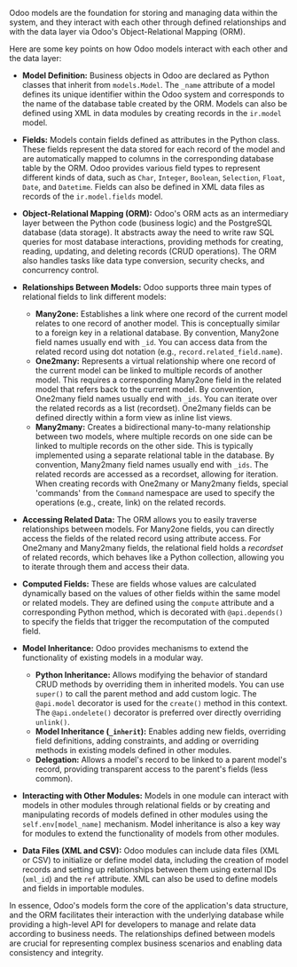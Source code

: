Odoo models are the foundation for storing and managing data within the system, and they interact with each other through defined relationships and with the data layer via Odoo's Object-Relational Mapping (ORM).

Here are some key points on how Odoo models interact with each other and the data layer:

*   **Model Definition:** Business objects in Odoo are declared as Python classes that inherit from `models.Model`. The `_name` attribute of a model defines its unique identifier within the Odoo system and corresponds to the name of the database table created by the ORM. Models can also be defined using XML in data modules by creating records in the `ir.model` model.

*   **Fields:** Models contain fields defined as attributes in the Python class. These fields represent the data stored for each record of the model and are automatically mapped to columns in the corresponding database table by the ORM. Odoo provides various field types to represent different kinds of data, such as `Char`, `Integer`, `Boolean`, `Selection`, `Float`, `Date`, and `Datetime`. Fields can also be defined in XML data files as records of the `ir.model.fields` model.

*   **Object-Relational Mapping (ORM):** Odoo's ORM acts as an intermediary layer between the Python code (business logic) and the PostgreSQL database (data storage). It abstracts away the need to write raw SQL queries for most database interactions, providing methods for creating, reading, updating, and deleting records (CRUD operations). The ORM also handles tasks like data type conversion, security checks, and concurrency control.

*   **Relationships Between Models:** Odoo supports three main types of relational fields to link different models:
    *   **Many2one:** Establishes a link where one record of the current model relates to one record of another model. This is conceptually similar to a foreign key in a relational database. By convention, Many2one field names usually end with `_id`. You can access data from the related record using dot notation (e.g., `record.related_field.name`).
    *   **One2many:** Represents a virtual relationship where one record of the current model can be linked to multiple records of another model. This requires a corresponding Many2one field in the related model that refers back to the current model. By convention, One2many field names usually end with `_ids`. You can iterate over the related records as a list (recordset). One2many fields can be defined directly within a form view as inline list views.
    *   **Many2many:** Creates a bidirectional many-to-many relationship between two models, where multiple records on one side can be linked to multiple records on the other side. This is typically implemented using a separate relational table in the database. By convention, Many2many field names usually end with `_ids`. The related records are accessed as a recordset, allowing for iteration. When creating records with One2many or Many2many fields, special 'commands' from the `Command` namespace are used to specify the operations (e.g., create, link) on the related records.

*   **Accessing Related Data:** The ORM allows you to easily traverse relationships between models. For Many2one fields, you can directly access the fields of the related record using attribute access. For One2many and Many2many fields, the relational field holds a *recordset* of related records, which behaves like a Python collection, allowing you to iterate through them and access their data.

*   **Computed Fields:** These are fields whose values are calculated dynamically based on the values of other fields within the same model or related models. They are defined using the `compute` attribute and a corresponding Python method, which is decorated with `@api.depends()` to specify the fields that trigger the recomputation of the computed field.

*   **Model Inheritance:** Odoo provides mechanisms to extend the functionality of existing models in a modular way.
    *   **Python Inheritance:** Allows modifying the behavior of standard CRUD methods by overriding them in inherited models. You can use `super()` to call the parent method and add custom logic. The `@api.model` decorator is used for the `create()` method in this context. The `@api.ondelete()` decorator is preferred over directly overriding `unlink()`.
    *   **Model Inheritance (`_inherit`):** Enables adding new fields, overriding field definitions, adding constraints, and adding or overriding methods in existing models defined in other modules.
    *   **Delegation:** Allows a model's record to be linked to a parent model's record, providing transparent access to the parent's fields (less common).

*   **Interacting with Other Modules:** Models in one module can interact with models in other modules through relational fields or by creating and manipulating records of models defined in other modules using the `self.env[model_name]` mechanism. Model inheritance is also a key way for modules to extend the functionality of models from other modules.

*   **Data Files (XML and CSV):** Odoo modules can include data files (XML or CSV) to initialize or define model data, including the creation of model records and setting up relationships between them using external IDs (`xml_id`) and the `ref` attribute. XML can also be used to define models and fields in importable modules.

In essence, Odoo's models form the core of the application's data structure, and the ORM facilitates their interaction with the underlying database while providing a high-level API for developers to manage and relate data according to business needs. The relationships defined between models are crucial for representing complex business scenarios and enabling data consistency and integrity.
